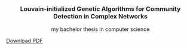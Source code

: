 <p align="center">
  <h3 align="center">Louvain-initialized Genetic Algorithms for Community Detection in Complex Networks</h3>
  <p align="center">my bachelor thesis in computer science</p>
</p>

[Download PDF](./louvain-genetic-bachelor.pdf)
